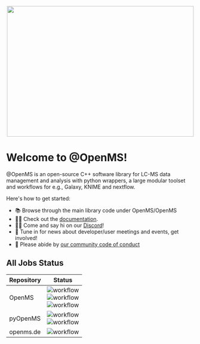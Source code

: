 <p align="center">
  <img src="https://raw.githubusercontent.com/OpenMS/images/master/logos/OpenMS_transparent_background.png" data-canonical-src="https://github.com/OpenMS/images/blob/master/logos/OpenMS_transparent_background.png?raw=true" width="500" height="350" />
</p>

# Welcome to @OpenMS!

@OpenMS is an open-source C++ software library for LC-MS data management and analysis with python wrappers, a large modular toolset and workflows for e.g., Galaxy, KNIME and nextflow.

Here's how to get started:

- 📚 Browse through the main library code under OpenMS/OpenMS
- 👩‍💻 Check out the [documentation](https://www.openms.de/documentation).
- 🙋‍♀️ Come and say hi on our [Discord](https://discord.gg/wcWETcAkvS)!
- 🍿 Tune in for news about developer/user meetings and events, get involved!
- 🌈 Please abide by [our community code of conduct](https://github.com/OpenMS/OpenMS/blob/develop/CODE_OF_CONDUCT.md)

## All Jobs Status

| Repository | Status |
| ------------- | ------------- |
| OpenMS | ![workflow](https://github.com/OpenMS/OpenMS/actions/workflows/openms-ci.yml/badge.svg)<br>![workflow](https://github.com/OpenMS/OpenMS/actions/workflows/dockerdeploy.yml/badge.svg?branch=nightly)<br>![workflow](https://github.com/OpenMS/OpenMS/actions/workflows/pyopenms-wheels.yml/badge.svg?branch=nightly)|
| pyOpenMS | ![workflow](https://github.com/OpenMS/pyopenms-docs/actions/workflows/test-notebooks.yml/badge.svg)<br>![workflow](https://github.com/OpenMS/pyopenms-docs/actions/workflows/build-openms.yaml/badge.svg) |
| openms.de | ![workflow](https://github.com/OpenMS/openms.de/actions/workflows/gh-pages.yml/badge.svg?branch=main) |
